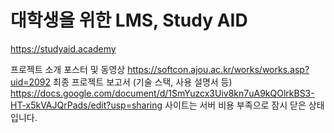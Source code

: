 # 대학생을 위한 LMS, Study AID
https://studyaid.academy

프로젝트 소개 포스터 및 동영상 https://softcon.ajou.ac.kr/works/works.asp?uid=2092
최종 프로젝트 보고서 (기술 스택, 사용 설명서 등) https://docs.google.com/document/d/1SmYuzcx3Uiv8kn7uA9kQOlrkBS3-HT-x5kVAJQrPads/edit?usp=sharing
사이트는 서버 비용 부족으로 잠시 닫은 상태입니다. 
